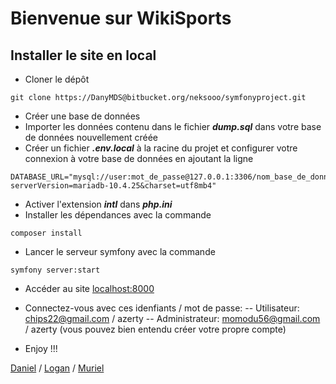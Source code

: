 # Bienvenue sur WikiSports

## Installer le site en local
- Cloner le dépôt
```
git clone https://DanyMDS@bitbucket.org/neksooo/symfonyproject.git
```
- Créer une base de données
- Importer les données contenu dans le fichier ***dump.sql*** dans votre base de données nouvellement créée
- Créer un fichier ***.env.local*** à la racine du projet et configurer votre connexion à votre base de données en ajoutant la ligne
```
DATABASE_URL="mysql://user:mot_de_passe@127.0.0.1:3306/nom_base_de_donnees?serverVersion=mariadb-10.4.25&charset=utf8mb4"
```
- Activer l'extension ***intl*** dans ***php.ini***
- Installer les dépendances avec la commande
```
composer install
```
- Lancer le serveur symfony avec la commande
```
symfony server:start
```
- Accéder au site [localhost:8000](http://localhost:8000)
- Connectez-vous avec ces idenfiants / mot de passe:
    -- Utilisateur: chips22@gmail.com / azerty
    -- Administrateur: momodu56@gmail.com / azerty
    (vous pouvez bien entendu créer votre propre compte)

- Enjoy !!!

[Daniel](daniel) / [Logan](logan) / [Muriel](muriel)

[daniel]: https://github.com/DanyDev83
[logan]: https://bitbucket.org/neksooo
[muriel]: https://github.com/bibou56